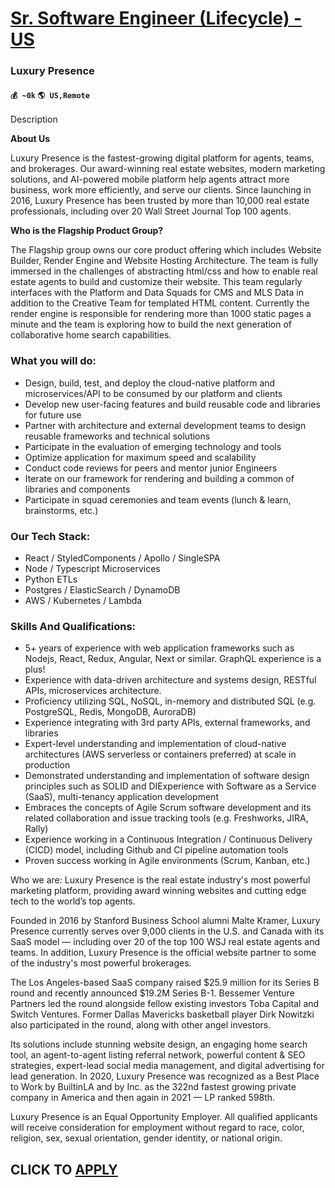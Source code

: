 # [Sr. Software Engineer (Lifecycle) - US](https://www.remotewlb.com/apply/sr-software-engineer-lifecycle-us)  
### Luxury Presence  
#### `💰 ~0k` `🌎 US,Remote`  

Description

**About Us**

Luxury Presence is the fastest-growing digital platform for agents, teams, and brokerages. Our award-winning real estate websites, modern marketing solutions, and AI-powered mobile platform help agents attract more business, work more efficiently, and serve our clients. Since launching in 2016, Luxury Presence has been trusted by more than 10,000 real estate professionals, including over 20 Wall Street Journal Top 100 agents.

  

 **Who is the Flagship Product Group?**

The Flagship group owns our core product offering which includes Website Builder, Render Engine and Website Hosting Architecture. The team is fully immersed in the challenges of abstracting html/css and how to enable real estate agents to build and customize their website. This team regularly interfaces with the Platform and Data Squads for CMS and MLS Data in addition to the Creative Team for templated HTML content. Currently the render engine is responsible for rendering more than 1000 static pages a minute and the team is exploring how to build the next generation of collaborative home search capabilities.

### What you will do:

  * Design, build, test, and deploy the cloud-native platform and microservices/API to be consumed by our platform and clients
  * Develop new user-facing features and build reusable code and libraries for future use
  * Partner with architecture and external development teams to design reusable frameworks and technical solutions
  * Participate in the evaluation of emerging technology and tools
  * Optimize application for maximum speed and scalability
  * Conduct code reviews for peers and mentor junior Engineers
  * Iterate on our framework for rendering and building a common of libraries and components
  * Participate in squad ceremonies and team events (lunch & learn, brainstorms, etc.)

### Our Tech Stack:

  * React / StyledComponents / Apollo / SingleSPA
  * Node / Typescript Microservices
  * Python ETLs
  * Postgres / ElasticSearch / DynamoDB
  * AWS / Kubernetes / Lambda

### Skills And Qualifications:

  * 5+ years of experience with web application frameworks such as Nodejs, React, Redux, Angular, Next or similar. GraphQL experience is a plus!
  * Experience with data-driven architecture and systems design, RESTful APIs, microservices architecture.
  * Proficiency utilizing SQL, NoSQL, in-memory and distributed SQL (e.g. PostgreSQL, Redis, MongoDB, AuroraDB)
  * Experience integrating with 3rd party APIs, external frameworks, and libraries
  * Expert-level understanding and implementation of cloud-native architectures (AWS serverless or containers preferred) at scale in production
  * Demonstrated understanding and implementation of software design principles such as SOLID and DIExperience with Software as a Service (SaaS), multi-tenancy application development
  * Embraces the concepts of Agile Scrum software development and its related collaboration and issue tracking tools (e.g. Freshworks, JIRA, Rally)
  * Experience working in a Continuous Integration / Continuous Delivery (CICD) model, including Github and CI pipeline automation tools
  * Proven success working in Agile environments (Scrum, Kanban, etc.)

Who we are: Luxury Presence is the real estate industry's most powerful marketing platform, providing award winning websites and cutting edge tech to the world’s top agents.

Founded in 2016 by Stanford Business School alumni Malte Kramer, Luxury Presence currently serves over 9,000 clients in the U.S. and Canada with its SaaS model — including over 20 of the top 100 WSJ real estate agents and teams. In addition, Luxury Presence is the official website partner to some of the industry's most powerful brokerages.

The Los Angeles-based SaaS company raised $25.9 million for its Series B round and recently announced $19.2M Series B-1. Bessemer Venture Partners led the round alongside fellow existing investors Toba Capital and Switch Ventures. Former Dallas Mavericks basketball player Dirk Nowitzki also participated in the round, along with other angel investors.

Its solutions include stunning website design, an engaging home search tool, an agent-to-agent listing referral network, powerful content & SEO strategies, expert-lead social media management, and digital advertising for lead generation. In 2020, Luxury Presence was recognized as a Best Place to Work by BuiltinLA and by Inc. as the 322nd fastest growing private company in America and then again in 2021 — LP ranked 598th.

Luxury Presence is an Equal Opportunity Employer. All qualified applicants will receive consideration for employment without regard to race, color, religion, sex, sexual orientation, gender identity, or national origin.

  
## CLICK TO [APPLY](https://www.remotewlb.com/apply/sr-software-engineer-lifecycle-us)

